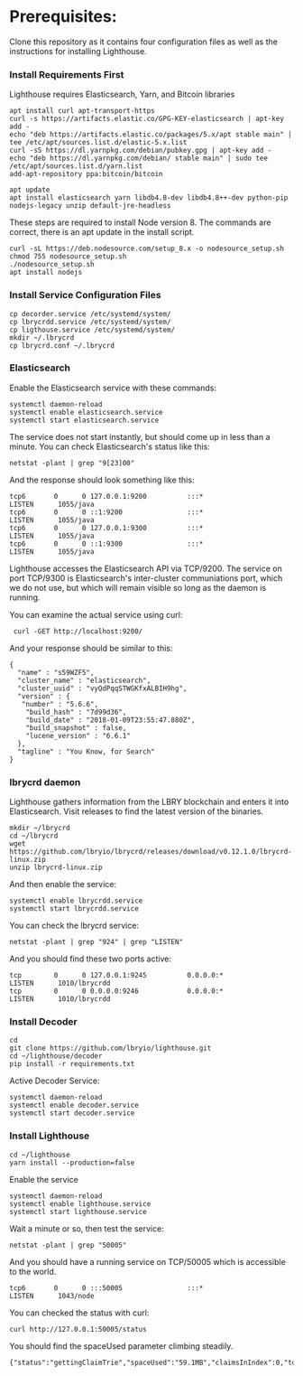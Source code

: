 # Prerequisites:

Clone this repository as it contains four configuration files as well as the instructions for installing Lighthouse.

### Install Requirements First
Lighthouse requires Elasticsearch, Yarn, and Bitcoin libraries

```
apt install curl apt-transport-https
curl -s https://artifacts.elastic.co/GPG-KEY-elasticsearch | apt-key add -
echo "deb https://artifacts.elastic.co/packages/5.x/apt stable main" | tee /etc/apt/sources.list.d/elastic-5.x.list
curl -sS https://dl.yarnpkg.com/debian/pubkey.gpg | apt-key add -
echo "deb https://dl.yarnpkg.com/debian/ stable main" | sudo tee /etc/apt/sources.list.d/yarn.list
add-apt-repository ppa:bitcoin/bitcoin
```

```
apt update
apt install elasticsearch yarn libdb4.8-dev libdb4.8++-dev python-pip nodejs-legacy unzip default-jre-headless
```

These steps are required to install Node version 8. The commands are correct, there is an apt update in the install script.

```
curl -sL https://deb.nodesource.com/setup_8.x -o nodesource_setup.sh
chmod 755 nodesource_setup.sh
./nodesource_setup.sh
apt install nodejs
```

### Install Service Configuration Files

```
cp decorder.service /etc/systemd/system/
cp lbrycrdd.service /etc/systemd/system/
cp ligthouse.service /etc/systemd/system/
mkdir ~/.lbrycrd
cp lbrycrd.conf ~/.lbrycrd
```

### Elasticsearch
Enable the Elasticsearch service with these commands:

```
systemctl daemon-reload
systemctl enable elasticsearch.service
systemctl start elasticsearch.service
```


The service does not start instantly, but should come up in less than a minute. You can check Elasticsearch's status like this:


```
netstat -plant | grep "9[23]00"
```

And the response should look something like this:

```
tcp6       0      0 127.0.0.1:9200          :::*                    LISTEN      1055/java       
tcp6       0      0 ::1:9200                :::*                    LISTEN      1055/java       
tcp6       0      0 127.0.0.1:9300          :::*                    LISTEN      1055/java       
tcp6       0      0 ::1:9300                :::*                    LISTEN      1055/java   
```

Lighthouse accesses the Elasticsearch API via TCP/9200. The service on port TCP/9300 is Elasticsearch's inter-cluster communiations port, which we do not use, but which will remain visible so long as the daemon is running.

You can examine the actual service using curl:

```
 curl -GET http://localhost:9200/
```


And your response should be similar to this:

```
{
  "name" : "s59WZF5",
  "cluster_name" : "elasticsearch",
  "cluster_uuid" : "vyQdPqqSTWGKfxALBIH9hg",
  "version" : {
   "number" : "5.6.6",
    "build_hash" : "7d99d36",
    "build_date" : "2018-01-09T23:55:47.880Z",
    "build_snapshot" : false,
    "lucene_version" : "6.6.1"
  },
  "tagline" : "You Know, for Search"
}
```


### lbrycrd daemon

Lighthouse gathers information from the LBRY blockchain and enters it into Elasticsearch. Visit releases to find the latest version of the binaries.

```
mkdir ~/lbrycrd
cd ~/lbrycrd
wget https://github.com/lbryio/lbrycrd/releases/download/v0.12.1.0/lbrycrd-linux.zip
unzip lbrycrd-linux.zip
```

And then enable the service:

```
systemctl enable lbrycrdd.service
systemctl start lbrycrdd.service
```

You can check the lbrycrd service:

```
netstat -plant | grep "924" | grep "LISTEN"
```

And you should find these two ports active:

```
tcp        0      0 127.0.0.1:9245          0.0.0.0:*               LISTEN      1010/lbrycrdd   
tcp        0      0 0.0.0.0:9246            0.0.0.0:*               LISTEN      1010/lbrycrdd 
```

### Install Decoder

```
cd
git clone https://github.com/lbryio/lighthouse.git
cd ~/lighthouse/decoder
pip install -r requirements.txt
```

Active Decoder Service:

```
systemctl daemon-reload
systemctl enable decoder.service
systemctl start decoder.service

```
### Install Lighthouse

```
cd ~/lighthouse
yarn install --production=false
```

Enable the service

```
systemctl daemon-reload
systemctl enable lighthouse.service
systemctl start lighthouse.service
```

Wait a minute or so, then test the service:

```
netstat -plant | grep "50005"
```

And you should have a running service on TCP/50005 which is accessible to the world.

```
tcp6       0      0 :::50005                :::*                    LISTEN      1043/node 
```

You can checked the status with curl:

```
curl http://127.0.0.1:50005/status
```

You should find the spaceUsed parameter climbing steadily. 

```
{"status":"gettingClaimTrie","spaceUsed":"59.1MB","claimsInIndex":0,"totSearches":1}
```

